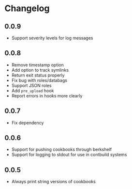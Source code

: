 # Changelog

## 0.0.9
* Support severity levels for log messages

## 0.0.8
* Remove timestamp option
* Add option to track symlinks
* Return exit status properly
* Fix bug with roles/databags
* Support JSON roles
* Add `pre_upload` hook
* Report errors in hooks more clearly

## 0.0.7
* Fix dependency

## 0.0.6
* Support for pushing cookbooks through berkshelf
* Support for logging to stdout for use in contbuild systems

## 0.0.5
* Always print string versions of cookbooks

